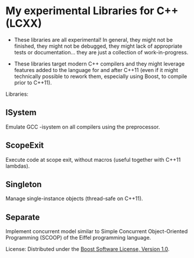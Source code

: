 # My experimental Libraries for C++ (LCXX)

* These libraries are all experimental! In general, they might not be finished, they might not be debugged, they might lack of appropriate tests or documentation... they are just a collection of work-in-progress.

* These libraries target modern C++ compilers and they might leverage features added to the language for and after C++11 (even if it might technically possible to rework them, especially using Boost, to compile prior to C++11).

Libraries:

## ISystem
Emulate GCC -isystem on all compilers using the preprocessor.

## ScopeExit
Execute code at scope exit, without macros (useful together with C++11 lambdas).

## Singleton
Manage single-instance objects (thread-safe on C++11).

## Separate
Implement concurrent model similar to Simple Concurrent Object-Oriented Programming (SCOOP) of the Eiffel programming language.

License:
Distributed under the [Boost Software License, Version 1.0](http://boost.org/LICENSE_1_0.txt).

